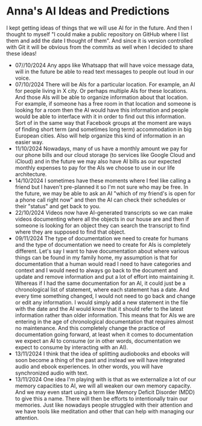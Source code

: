 # Anna's AI Ideas and Predictions 

I kept getting ideas of things that we will use AI for in the future. And then I thought to myself "I could make a public repository on GitHub where I list them and add the date I thought of them". And since it is version controlled with Git it will be obvious from the commits as well when I decided to share these ideas! 

- 07//10/2024 Any apps like Whatsapp that will have voice message data, will in the future be able to read text messages to people out loud in our voice. 
- 07/10/2024 There will be AIs for a particular location. For example, an AI for people living in X city. Or perhaps multiple AIs for these locations. And those AIs will be able to organize information about that location. For example, if someone has a free room in that location and someone is looking for a room then the AI would have this information and people would be able to interface with it in order to find out this information. Sort of in the same way that Facebook groups at the moment are ways of finding short term (and sometimes long term) accommodation in big European cities. AIso will help organize this kind of information in an easier way. 
- 11/10/2024 Nowadays, many of us have a monthly amount we pay for our phone bills and our cloud storage (to services like Google Cloud and iCloud) and in the future we may also have AI bills as our expected monthly expenses to pay for the AIs we choose to use in our life architecture. 
- 14/10/2024 I sometimes have these moments where I feel like calling a friend but I haven't pre-planned it so I'm not sure who may be free. In the future, we may be able to ask an AI "which of my friend's is open for a phone call right now" and then the AI can check their schedules or their "status" and get back to you. 
- 22/10/2024 Videos now have AI-generated transcripts so we can make videos documenting where all the objects in our house are and then if someone is looking for an object they can search the transcript to find where they are supposed to find that object. 
- 09/11/2024 The type of documentation we need to create for humans and the type of documentation we need to create for AIs is completely different. Let's say I want to have documentation about where various things can be found in my family home, my assumption is that for documentation that a human would read I need to have categories and context and I would need to always go back to the document and update and remove information and put a lot of effort into maintaining it. Whereas if I had the same documentation for an AI, it could just be a chronological list of statement, where each statement has a date. And every time something changed, I would not need to go back and change or edit any information. I would simply add a new statement in the file with the date and the AI would know that it should refer to the latest information rather than older information. This means that for AIs we are entering in the age of chronological documentation that requires almost no maintenance. And this completely change the practice of documentation going forward, at least when it comes to documentation we expect an AI to consume (or in other words, documentation we expect to consume by interacting with an AI).
- 13/11/2024 I think that the idea of splitting audiobooks and ebooks will soon become a thing of the past and instead we will have integrated audio and ebook experiences. In other words, you will have synchronized audio with text. 
- 13/11/2024 One idea I'm playing with is that as we externalize a lot of our memory capacities to AI, we will all weaken our own memory capacity. And we may even start using a term like Memory Deficit Disorder (MDD) to give this a name. There will then be efforts to intentionally train our memories. Just like nowadays people struggled with their attention and we have tools like meditation and other that can help with managing our attention. 

